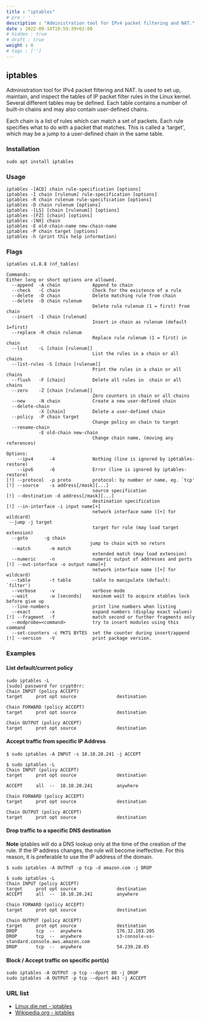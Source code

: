 ```yaml
---
title : "iptables"
# pre : ' '
description : "Administration tool for IPv4 packet filtering and NAT."
date : 2022-09-14T10:59:39+02:00
# hidden : true
# draft : true
weight : 0
# tags : ['']
---
```


## iptables

Administration tool for IPv4 packet filtering and NAT. Is used to set up, maintain, and inspect the tables of IP packet filter rules in the Linux kernel. Several different tables may be defined. Each table contains a number of built-in chains and may also contain user-defined chains.

Each chain is a list of rules which can match a set of packets. Each rule specifies what to do with a packet that matches. This is called a 'target', which may be a jump to a user-defined chain in the same table.

### Installation

```plain
sudo apt install iptables
```

### Usage

```plain
iptables -[ACD] chain rule-specification [options]
iptables -I chain [rulenum] rule-specification [options]
iptables -R chain rulenum rule-specification [options]
iptables -D chain rulenum [options]
iptables -[LS] [chain [rulenum]] [options]
iptables -[FZ] [chain] [options]
iptables -[NX] chain
iptables -E old-chain-name new-chain-name
iptables -P chain target [options]
iptables -h (print this help information)
```

### Flags

```plain
iptables v1.8.8 (nf_tables)

Commands:
Either long or short options are allowed.
  --append  -A chain            Append to chain
  --check   -C chain            Check for the existence of a rule
  --delete  -D chain            Delete matching rule from chain
  --delete  -D chain rulenum
                                Delete rule rulenum (1 = first) from chain
  --insert  -I chain [rulenum]
                                Insert in chain as rulenum (default 1=first)
  --replace -R chain rulenum
                                Replace rule rulenum (1 = first) in chain
  --list    -L [chain [rulenum]]
                                List the rules in a chain or all chains
  --list-rules -S [chain [rulenum]]
                                Print the rules in a chain or all chains
  --flush   -F [chain]          Delete all rules in  chain or all chains
  --zero    -Z [chain [rulenum]]
                                Zero counters in chain or all chains
  --new     -N chain            Create a new user-defined chain
  --delete-chain
            -X [chain]          Delete a user-defined chain
  --policy  -P chain target
                                Change policy on chain to target
  --rename-chain
            -E old-chain new-chain
                                Change chain name, (moving any references)

Options:
    --ipv4      -4              Nothing (line is ignored by ip6tables-restore)
    --ipv6      -6              Error (line is ignored by iptables-restore)
[!] --protocol  -p proto        protocol: by number or name, eg. `tcp'
[!] --source    -s address[/mask][...]
                                source specification
[!] --destination -d address[/mask][...]
                                destination specification
[!] --in-interface -i input name[+]
                                network interface name ([+] for wildcard)
 --jump -j target
                                target for rule (may load target extension)
  --goto      -g chain
                               jump to chain with no return
  --match       -m match
                                extended match (may load extension)
  --numeric     -n              numeric output of addresses and ports
[!] --out-interface -o output name[+]
                                network interface name ([+] for wildcard)
  --table       -t table        table to manipulate (default: `filter')
  --verbose     -v              verbose mode
  --wait        -w [seconds]    maximum wait to acquire xtables lock before give up
  --line-numbers                print line numbers when listing
  --exact       -x              expand numbers (display exact values)
[!] --fragment  -f              match second or further fragments only
  --modprobe=<command>          try to insert modules using this command
  --set-counters -c PKTS BYTES  set the counter during insert/append
[!] --version   -V              print package version.
```

### Examples

#### List default/current policy

```plain
sudo iptables -L
[sudo] password for crypt0rr: 
Chain INPUT (policy ACCEPT)
target     prot opt source               destination         

Chain FORWARD (policy ACCEPT)
target     prot opt source               destination         

Chain OUTPUT (policy ACCEPT)
target     prot opt source               destination 
```

#### Accept traffic from specific IP Address

```plain
$ sudo iptables -A INPUT -s 10.10.20.241 -j ACCEPT
                                                                                                                                                                                                                                            
$ sudo iptables -L
Chain INPUT (policy ACCEPT)
target     prot opt source               destination         

ACCEPT     all  --  10.10.20.241         anywhere            

Chain FORWARD (policy ACCEPT)
target     prot opt source               destination         

Chain OUTPUT (policy ACCEPT)
target     prot opt source               destination   
```

#### Drop traffic to a specific DNS destination

**Note** iptables will do a DNS lookup only at the time of the creation of the rule. If the IP address changes, the rule will become ineffective. For this reason, it is preferable to use the IP address of the domain.

```plain
$ sudo iptables -A OUTPUT -p tcp -d amazon.com -j DROP

$ sudo iptables -L                                    
Chain INPUT (policy ACCEPT)
target     prot opt source               destination         
ACCEPT     all  --  10.10.20.241         anywhere            

Chain FORWARD (policy ACCEPT)
target     prot opt source               destination         

Chain OUTPUT (policy ACCEPT)
target     prot opt source               destination         
DROP       tcp  --  anywhere             176.32.103.205      
DROP       tcp  --  anywhere             s3-console-us-standard.console.aws.amazon.com 
DROP       tcp  --  anywhere             54.239.28.85 
```

#### Block / Accept traffic on specific port(s)

```plain
sudo iptables -A OUTPUT -p tcp --dport 80 -j DROP
sudo iptables -A OUTPUT -p tcp --dport 443 -j ACCEPT
```

### URL list

* [Linux.die.net - iptables](https://linux.die.net/man/8/iptables)
* [Wikipedia.org - iptables](https://en.wikipedia.org/wiki/Iptables)

